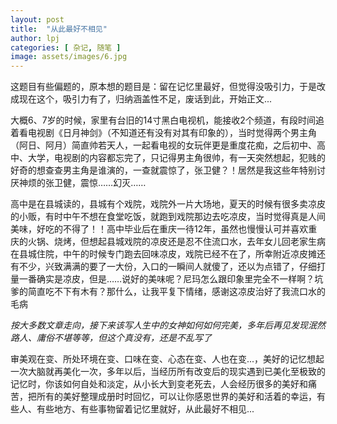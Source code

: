 ```yaml
---
layout: post
title:  "从此最好不相见"
author: lpj
categories: [ 杂记, 随笔 ]
image: assets/images/6.jpg
---
```


这题目有些偏题的，原本想的题目是：留在记忆里最好，但觉得没吸引力，于是改成现在这个，吸引力有了，归纳涵盖性不足，废话到此，开始正文...

大概6、7岁的时候，家里有台旧的14寸黑白电视机，能接收2个频道，有段时间追着看电视剧《日月神剑》（不知道还有没有对其有印象的），当时觉得两个男主角（阿日、阿月）简直帅若天人，一起看电视的女玩伴更是重度花痴，之后初中、高中、大学，电视剧的内容都忘完了，只记得男主角很帅，有一天突然想起，犯贱的好奇的想查查男主角是谁演的，一查就震惊了，张卫健？！居然是我这些年特别讨厌神烦的张卫健，震惊……幻灭……

高中是在县城读的，县城有个戏院，戏院外一片大场地，夏天的时候有很多卖凉皮的小贩，有时中午不想在食堂吃饭，就跑到戏院那边去吃凉皮，当时觉得真是人间美味，好吃的不得了！！高中毕业后在重庆一待12年，虽然也慢慢认可并喜欢重庆的火锅、烧烤，但想起县城戏院的凉皮还是忍不住流口水，去年女儿回老家生病在县城住院，中午的时候专门跑去回味凉皮，戏院已经不在了，所幸附近凉皮摊还有不少，兴致满满的要了一大份，入口的一瞬间人就傻了，还以为点错了，仔细打量一番确实是凉皮，但是……说好的美味呢？尼玛怎么跟印象里完全不一样啊？坑爹的简直吃不下有木有？那什么，让我平复下情绪，感谢这凉皮治好了我流口水的毛病

*按大多数文章走向，接下来该写人生中的女神如何如何完美，多年后再见发现泯然路人、庸俗不堪等等，但这个真没有，还是不乱写了*

审美观在变、所处环境在变、口味在变、心态在变、人也在变...，美好的记忆想起一次大脑就再美化一次，多年以后，当经历所有改变后的现实遇到已美化至极致的记忆时，你该如何自处和淡定，从小长大到变老死去，人会经历很多的美好和痛苦，把所有的美好整理成册时时回忆，可以让你感恩世界的美好和活着的幸运，有些人、有些地方、有些事物留着记忆里就好，从此最好不相见...

